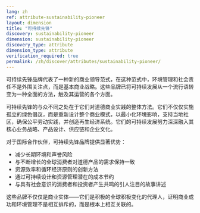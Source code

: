 ```yaml
---
lang: zh
ref: attribute-sustainability-pioneer
layout: dimension
title: "可持续先锋"
discovery: sustainability-pioneer
dimension: sustainability-pioneer
discovery_type: attribute
dimension_type: attribute
verification_required: true
permalink: /zh/discover/attributes/sustainability-pioneer/
---
```


可持续先锋品牌代表了一种新的商业领导范式，在这种范式中，环境管理和社会责任不是外围关注点，而是基本商业战略。这些品牌已将可持续发展从一个流行语转变为一种全面的方法，触及其运营的各个方面。

可持续先锋的与众不同之处在于它们对道德商业实践的整体方法。它们不仅仅实施孤立的绿色倡议，而是重新设计整个商业模式，以最小化环境影响，支持当地社区，确保公平劳动实践，并创造再生经济系统。它们的可持续发展努力深深融入其核心业务战略、产品设计、供应链和企业文化。

对于国际合作伙伴，可持续先锋品牌提供显著优势：
- 减少长期环境和声誉风险
- 与不断增长的全球消费者对道德产品的需求保持一致
- 资源效率和循环经济原则的创新方法
- 通过可持续设计和资源管理潜在的成本节约
- 与具有社会意识的消费者和投资者产生共鸣的引人注目的故事讲述

这些品牌不仅仅是商业实体——它们是积极的全球积极变化的代理人，证明商业成功和环境管理不是相互排斥的，而是根本上相互关联的。
